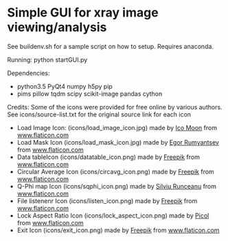 # Simple GUI for xray image viewing/analysis

See buildenv.sh for a sample script on how to setup. Requires anaconda.


Running:
    python startGUI.py

Dependencies:

- python3.5 PyQt4 numpy h5py pip
- pims pillow tqdm scipy scikit-image pandas cython

Credits:
Some of the icons were provided for free online by various authors. 
See icons/source-list.txt for the original source link for each icon

* Load Image Icon: (icons/load_image_icon.jpg) made by [Ico Moon](https://www.flaticon.com/authors/icomoon) from www.flaticon.com
* Load Mask Icon (icons/load_mask_icon.jpg) made by [Egor Rumyantsev](https://www.flaticon.com/authors/egor-rumyantsev) from www.flaticon.com
* Data tableIcon (icons/datatable_icon.png) made by [Freepik](https://www.flaticon.com/authors/freepik) from www.flaticon.com
* Circular Average Icon (icons/circavg_icon.png) made by [Freepik](https://www.flaticon.com/authors/freepik) from www.flaticon.com
* Q-Phi map Icon (icons/sqphi_icon.png) made by [Silviu Runceanu](https://www.flaticon.com/authors/silviu-runceanu) from www.flaticon.com
* File listenenr Icon (icons/listen_icon.png) made by [Freepik](https://www.flaticon.com/authors/freepik) from www.flaticon.com
* Lock Aspect Ratio Icon (icons/lock_aspect_icon.png) made by [Picol](https://www.flaticon.com/authors/picol) from www.flaticon.com
* Exit Icon (icons/exit_icon.png) made by [Freepik](https://www.flaticon.com/authors/freepik) from www.flaticon.com
